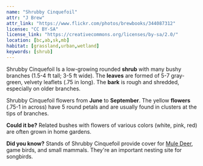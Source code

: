 ```yaml
---
name: "Shrubby Cinquefoil"
attr: "J Brew"
attr_link: "https://www.flickr.com/photos/brewbooks/344087312"
license: "CC BY-SA"
license_link: "https://creativecommons.org/licenses/by-sa/2.0/"
location: [bc,ab,sk,mb]
habitat: [grassland,urban,wetland]
keywords: [shrub]
---
```

Shrubby Cinquefoil Is a low-growing rounded **shrub** with many bushy branches (1.5-4 ft tall; 3-5 ft wide). The **leaves** are formed of 5-7 gray-green, velvety leaflets (.75 in long). The **bark** is rough and shredded, especially on older branches.

Shrubby Cinquefoil flowers from **June** to **September**. The yellow **flowers** (.75-1 in across) have 5 round petals and are usually found in clusters at the tips of branches.

**Could it be?** Related bushes with flowers of various colors (white, pink, red) are often grown in home gardens.

**Did you know?** Stands of Shrubby Cinquefoil provide cover for [Mule Deer](/animals/muledeer/), game birds, and small mammals. They're an important nesting site for songbirds.
